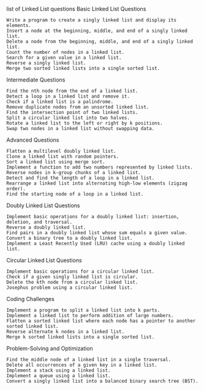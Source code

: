 list of Linked List questions
Basic Linked List Questions

    Write a program to create a singly linked list and display its elements.
    Insert a node at the beginning, middle, and end of a singly linked list.
    Delete a node from the beginning, middle, and end of a singly linked list.
    Count the number of nodes in a linked list.
    Search for a given value in a linked list.
    Reverse a singly linked list.
    Merge two sorted linked lists into a single sorted list.

Intermediate Questions

    Find the nth node from the end of a linked list.
    Detect a loop in a linked list and remove it.
    Check if a linked list is a palindrome.
    Remove duplicate nodes from an unsorted linked list.
    Find the intersection point of two linked lists.
    Split a circular linked list into two halves.
    Rotate a linked list to the left or right by k positions.
    Swap two nodes in a linked list without swapping data.

Advanced Questions

    Flatten a multilevel doubly linked list.
    Clone a linked list with random pointers.
    Sort a linked list using merge sort.
    Implement a function to add two numbers represented by linked lists.
    Reverse nodes in k-group chunks of a linked list.
    Detect and find the length of a loop in a linked list.
    Rearrange a linked list into alternating high-low elements (zigzag order).
    Find the starting node of a loop in a linked list.

Doubly Linked List Questions

    Implement basic operations for a doubly linked list: insertion, deletion, and traversal.
    Reverse a doubly linked list.
    Find pairs in a doubly linked list whose sum equals a given value.
    Convert a binary tree to a doubly linked list.
    Implement a Least Recently Used (LRU) cache using a doubly linked list.

Circular Linked List Questions

    Implement basic operations for a circular linked list.
    Check if a given singly linked list is circular.
    Delete the kth node from a circular linked list.
    Josephus problem using a circular linked list.

Coding Challenges

    Implement a program to split a linked list into k parts.
    Implement a linked list to perform addition of large numbers.
    Flatten a sorted linked list where each node has a pointer to another sorted linked list.
    Reverse alternate k nodes in a linked list.
    Merge k sorted linked lists into a single sorted list.

Problem-Solving and Optimization

    Find the middle node of a linked list in a single traversal.
    Delete all occurrences of a given key in a linked list.
    Implement a stack using a linked list.
    Implement a queue using a linked list.
    Convert a singly linked list into a balanced binary search tree (BST).
